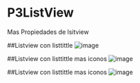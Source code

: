 # P3ListView
Mas Propiedades de lsitview

##Listview con listtittle
![image](https://github.com/user-attachments/assets/d00b3c9e-8493-43a5-b0df-5f157a2a2748)

##Listview con listtittle mas iconos
![image](https://github.com/user-attachments/assets/96e5e157-e36a-40d2-a3fc-042e8152d149)

##Listview con listtittle mas iconos
![image](https://github.com/user-attachments/assets/842c70b3-e823-408f-a2fb-f6f3d27baab9)


